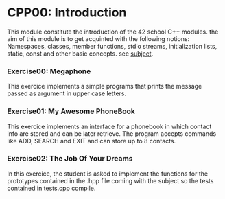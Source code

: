 # CPP00: Introduction
This module constitute the introduction of the 42 school C++ modules. the aim of this module is to get acquinted with the following notions: Namespaces, classes, member functions, stdio streams, initialization lists, static, const and other basic concepts. see [subject](en.subject.pdf).

### Exercise00: Megaphone
This exercice implements a simple programs that prints the message passed as argument in upper case letters.
### Exercise01: My Awesome PhoneBook
This exercice implements an interface for a phonebook in which contact info are stored and can be later retrieve. The program accepts commands like ADD, SEARCH and EXIT and can store up to 8 contacts.
### Exercise02: The Job Of Your Dreams
In this exercice, the student is asked to implement the functions for the prototypes contained in the .hpp file coming with the subject so the tests contained in tests.cpp compile.
